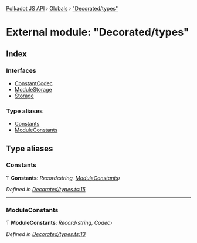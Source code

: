 [Polkadot JS API](../README.md) › [Globals](../globals.md) › ["Decorated/types"](_decorated_types_.md)

# External module: "Decorated/types"

## Index

### Interfaces

* [ConstantCodec](../interfaces/_decorated_types_.constantcodec.md)
* [ModuleStorage](../interfaces/_decorated_types_.modulestorage.md)
* [Storage](../interfaces/_decorated_types_.storage.md)

### Type aliases

* [Constants](_decorated_types_.md#constants)
* [ModuleConstants](_decorated_types_.md#moduleconstants)

## Type aliases

###  Constants

Ƭ **Constants**: *Record‹string, [ModuleConstants](_decorated_types_.md#moduleconstants)›*

*Defined in [Decorated/types.ts:15](https://github.com/polkadot-js/api/blob/ca186a4b2c/packages/metadata/src/Decorated/types.ts#L15)*

___

###  ModuleConstants

Ƭ **ModuleConstants**: *Record‹string, Codec›*

*Defined in [Decorated/types.ts:13](https://github.com/polkadot-js/api/blob/ca186a4b2c/packages/metadata/src/Decorated/types.ts#L13)*
